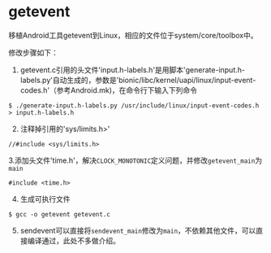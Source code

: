 # getevent
移植Android工具getevent到Linux，相应的文件位于system/core/toolbox中。

修改步骤如下：

1. getevent.c引用的头文件'input.h-labels.h'是用脚本'generate-input.h-labels.py'自动生成的，参数是'bionic/libc/kernel/uapi/linux/input-event-codes.h'（参考Android.mk)，在命令行下输入下列命令

```
$ ./generate-input.h-labels.py /usr/include/linux/input-event-codes.h > input.h-labels.h
```

2. 注释掉引用的'sys/limits.h>'

```
//#include <sys/limits.h>
```

3.添加头文件'time.h'，解决`CLOCK_MONOTONIC`定义问题，并修改`getevent_main`为`main`

```
#include <time.h>
```

4. 生成可执行文件

```
$ gcc -o getevent getevent.c
```

5. sendevent可以直接将`sendevent_main`修改为`main`，不依赖其他文件，可以直接编译通过，此处不多做介绍。
